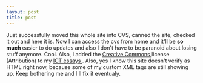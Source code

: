 ```yaml
---
layout: post
title: post 
---
```



Just successfully moved this whole site into CVS, canned the site, checked it out and here it is. Now I can access the cvs from home and it'll be <b>so much </b>easier to do updates and also I don't have to be paranoid about losing stuff anymore. Cool. Also, I added the <a href="http://creativecommons.org/">Creative Commons </a>license (Attribution) to my <a href="http://simonwoodside.com/projects/ict/">ICT essays </a>. Also, yes I know this site doesn't verify as HTML right now, because some of my custom XML tags are still showing up. Keep bothering me and I'll fix it eventualy.
